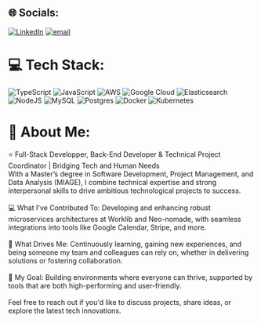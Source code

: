 ## 🌐 Socials:
[![LinkedIn](https://img.shields.io/badge/LinkedIn-%230077B5.svg?logo=linkedin&logoColor=white)](https://linkedin.com/in/www.linkedin.com/in/danny-godet-b92a321a5) [![email](https://img.shields.io/badge/Email-D14836?logo=gmail&logoColor=white)](mailto:danny.g.27@live.fr) 

# 💻 Tech Stack:
![TypeScript](https://img.shields.io/badge/typescript-%23007ACC.svg?style=for-the-badge&logo=typescript&logoColor=white) ![JavaScript](https://img.shields.io/badge/javascript-%23323330.svg?style=for-the-badge&logo=javascript&logoColor=%23F7DF1E) ![AWS](https://img.shields.io/badge/AWS-%23FF9900.svg?style=for-the-badge&logo=amazon-aws&logoColor=white) ![Google Cloud](https://img.shields.io/badge/GoogleCloud-%234285F4.svg?style=for-the-badge&logo=google-cloud&logoColor=white) ![Elasticsearch](https://img.shields.io/badge/elasticsearch-%230377CC.svg?style=for-the-badge&logo=elasticsearch&logoColor=white) ![NodeJS](https://img.shields.io/badge/node.js-6DA55F?style=for-the-badge&logo=node.js&logoColor=white) ![MySQL](https://img.shields.io/badge/mysql-4479A1.svg?style=for-the-badge&logo=mysql&logoColor=white) ![Postgres](https://img.shields.io/badge/postgres-%23316192.svg?style=for-the-badge&logo=postgresql&logoColor=white) ![Docker](https://img.shields.io/badge/docker-%230db7ed.svg?style=for-the-badge&logo=docker&logoColor=white) ![Kubernetes](https://img.shields.io/badge/kubernetes-%23326ce5.svg?style=for-the-badge&logo=kubernetes&logoColor=white)

# 💫 About Me:
⭐️ Full-Stack Developper, Back-End Developer & Technical Project Coordinator | Bridging Tech and Human Needs<br>With a Master’s degree in Software Development, Project Management, and Data Analysis (MIAGE), I combine technical expertise and strong interpersonal skills to drive ambitious technological projects to success.<br><br>💻 What I've Contributed To: Developing and enhancing robust microservices architectures at Worklib and Neo-nomade, with seamless integrations into tools like Google Calendar, Stripe, and more.<br><br>🌱 What Drives Me: Continuously learning, gaining new experiences, and being someone my team and colleagues can rely on, whether in delivering solutions or fostering collaboration.<br><br>🤝 My Goal: Building environments where everyone can thrive, supported by tools that are both high-performing and user-friendly.<br><br>Feel free to reach out if you'd like to discuss projects, share ideas, or explore the latest tech innovations.




<!-- Proudly created with GPRM ( https://gprm.itsvg.in ) -->
